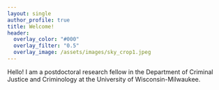 ```yaml
---
layout: single
author_profile: true
title: Welcome!
header:
  overlay_color: "#000"
  overlay_filter: "0.5"
  overlay_image: /assets/images/sky_crop1.jpeg
---	
```

Hello! I am a postdoctoral research fellow in the Department of Criminal Justice and Criminology at the University of Wisconsin-Milwaukee. 
  


